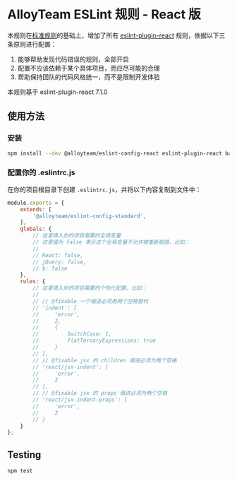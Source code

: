 # AlloyTeam ESLint 规则 - React 版

本规则在[标准规则](https://github.com/steamerjs/code-lint/tree/master/packages/standard)的基础上，增加了所有 [eslint-plugin-react](https://github.com/yannickcr/eslint-plugin-react) 规则，依据以下三条原则进行配置：

1. 能够帮助发现代码错误的规则，全部开启
2. 配置不应该依赖于某个具体项目，而应尽可能的合理
3. 帮助保持团队的代码风格统一，而不是限制开发体验

本规则基于 eslint-plugin-react 7.1.0

## 使用方法

### 安装

```bash
npm install --dev @alloyteam/eslint-config-react eslint-plugin-react babel-eslint
```

### 配置你的 .eslintrc.js

在你的项目根目录下创建 `.eslintrc.js`，并将以下内容复制到文件中：

```js
module.exports = {
    extends: [
        '@alloyteam/eslint-config-standard',
    ],
    globals: {
        // 这里填入你的项目需要的全局变量
        // 这里值为 false 表示这个全局变量不允许被重新赋值，比如：
        //
        // React: false,
        // jQuery: false,
        // $: false
    },
    rules: {
        // 这里填入你的项目需要的个性化配置，比如：
        //
        // // @fixable 一个缩进必须用两个空格替代
        // 'indent': [
        //     'error',
        //     2,
        //     {
        //         SwitchCase: 1,
        //         flatTernaryExpressions: true
        //     }
        // ],
        // // @fixable jsx 的 children 缩进必须为两个空格
        // 'react/jsx-indent': [
        //     'error',
        //     2
        // ],
        // // @fixable jsx 的 props 缩进必须为两个空格
        // 'react/jsx-indent-props': [
        //     'error',
        //     2
        // ]
    }
};
```

## Testing

```bash
npm test
```
